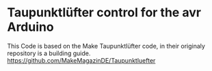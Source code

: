 # Taupunktlüfter control for the avr Arduino
This Code is based on the Make Taupunktlüfter code, in their originaly repository is a building guide.
https://github.com/MakeMagazinDE/Taupunktluefter 
